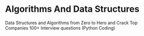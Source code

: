 # Algorithms And Data Structures
Data Structures and Algorithms from Zero to Hero and Crack Top Companies 100+ Interview questions (Python Coding)

